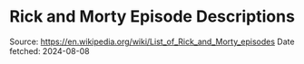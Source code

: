 # Rick and Morty Episode Descriptions

Source: https://en.wikipedia.org/wiki/List_of_Rick_and_Morty_episodes
Date fetched: 2024-08-08
